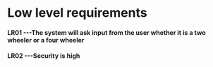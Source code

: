 # Low level requirements
 
 
 #### LR01          ---The system will ask input from the user whether it is a two wheeler or a four wheeler 
 #### LR02          ---Security is high 
